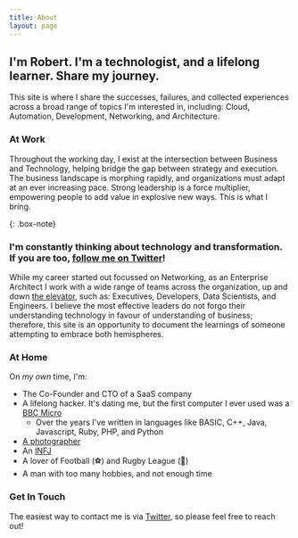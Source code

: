 ```yaml
---
title: About
layout: page
---
```


## I'm Robert. I'm a technologist, and a lifelong learner. Share my journey.

This site is where I share the successes, failures, and collected experiences across a broad range of topics I'm interested in, including: Cloud, Automation, Development, Networking, and Architecture.

### At Work

Throughout the working day, I exist at the intersection between Business and Technology, helping bridge the gap between strategy and execution. The business landscape is morphing rapidly, and organizations must adapt at an ever increasing pace. Strong leadership is a force multiplier, empowering people to add value in explosive new ways. This is what I bring.

{: .box-note}
### I'm constantly thinking about technology and transformation. If you are too, [follow me on Twitter](https://twitter.com/@MrThePlague)!

While my career started out focussed on Networking, as an Enterprise Architect I work with a wide range of teams across the organization, up and down [the elevator](https://architectelevator.com), such as: Executives, Developers, Data Scientists, and Engineers. I believe the most effective leaders do not forgo their understanding technology in favour of understanding of business; therefore, this site is an opportunity to document the learnings of someone attempting to embrace both hemispheres. 


### At Home

On _my own_ time, I'm:

* The Co-Founder and CTO of a SaaS company
* A lifelong hacker. It's dating me, but the first computer I ever used was a [BBC Micro](https://en.wikipedia.org/wiki/BBC_Micro)
	* Over the years I've written in languages like BASIC, C++, Java, Javascript, Ruby, PHP, and Python
* [A photographer](https://www.flickr.com/people/leedsinexhile/)
* An [INFJ](https://www.16personalities.com/infj-personality)
* A lover of Football (⚽️) and Rugby League (🏉)
* A man with too many hobbies, and not enough time


### Get In Touch

The easiest way to contact me is via [Twitter](https://twitter.com/@MrThePlague), so please feel free to reach out!